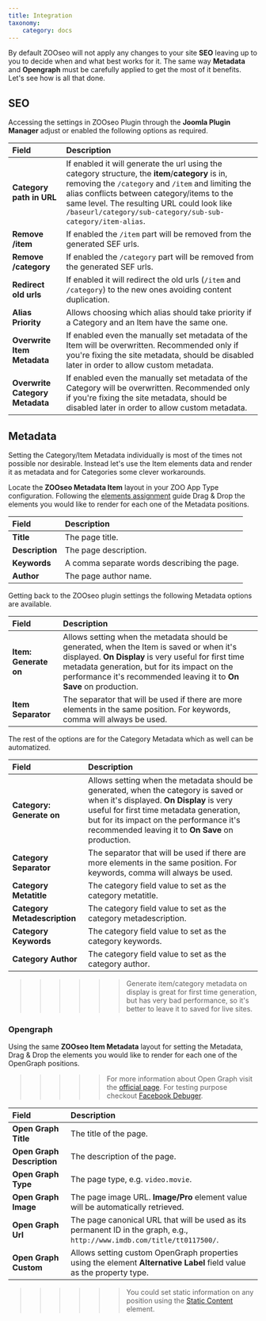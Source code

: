 ```yaml
---
title: Integration
taxonomy:
    category: docs
---
```


By default ZOOseo will not apply any changes to your site **SEO** leaving up to you to decide when and what best works for it. The same way **Metadata** and **Opengraph** must be carefully applied to get the most of it benefits. Let's see how is all that done.

## SEO

Accessing the settings in ZOOseo Plugin through the **Joomla Plugin Manager** adjust or enabled the following options as required.

| Field       | Description |
| :---------- | :---------- |
| **Category path in URL** | If enabled it will generate the url using the category structure, the **item**/**category** is in, removing the `/category` and `/item` and limiting the alias conflicts between category/items to the same level. The resulting URL could look like `/baseurl/category/sub-category/sub-sub-category/item-alias`. |
| **Remove /item** | If enabled the `/item` part will be removed from the generated SEF urls. |
| **Remove /category** | If enabled the `/category` part will be removed from the generated SEF urls. |
| **Redirect old urls** | If enabled it will redirect the old urls (`/item` and `/category`) to the new ones avoiding content duplication. |
| **Alias Priority** | Allows choosing which alias should take priority if a Category and an Item have the same one. |
| **Overwrite Item Metadata** | If enabled even the manually set metadata of the Item will be overwritten. Recommended only if you're fixing the site metadata, should be disabled later in order to allow custom metadata. |
| **Overwrite Category Metadata** | If enabled even the manually set metadata of the Category will be overwritten. Recommended only if you're fixing the site metadata, should be disabled later in order to allow custom metadata. |

## Metadata

Setting the Category/Item Metadata individually is most of the times not possible nor desirable. Instead let's use the Item elements data and render it as metadata and for Categories some clever workarounds.

Locate the **ZOOseo Metadata Item** layout in your ZOO App Type configuration. Following the [elements assignment](http://yootheme.com/zoo/documentation/advanced/assign-elements-to-layout-positions) guide Drag & Drop the elements you would like to render for each one of the Metadata positions.

| Field       | Description |
| :---------- | :---------- |
| **Title** | The page title. |
| **Description** | The page description. |
| **Keywords** | A comma separate words describing the page. |
| **Author** | The page author name. |

Getting back to the ZOOseo plugin settings the following Metadata options are available.

| Field       | Description |
| :---------- | :---------- |
| **Item: Generate on** | Allows setting when the metadata should be generated, when the Item is saved or when it's displayed. **On Display** is very useful for first time metadata generation, but for its impact on the performance it's recommended leaving it to **On Save** on production. |
| **Item Separator** | The separator that will be used if there are more elements in the same position. For keywords, comma will always be used. |

The rest of the options are for the Category Metadata which as well can be automatized.

| Field       | Description |
| :---------- | :---------- |
| **Category: Generate on** | Allows setting when the metadata should be generated, when the category is saved or when it's displayed. **On Display** is very useful for first time metadata generation, but for its impact on the performance it's recommended leaving it to **On Save** on production. |
| **Category Separator** | The separator that will be used if there are more elements in the same position. For keywords, comma will always be used. |
| **Category Metatitle** | The category field value to set as the category metatitle. |
| **Category Metadescription** | The category field value to set as the category metadescription. |
| **Category Keywords** | The category field value to set as the category keywords. |
| **Category Author** | The category field value to set as the category author. |

>>>>>> Generate item/category metadata on display is great for first time generation, but has very bad performance, so it's better to leave it to saved for live sites.  

### Opengraph

Using the same **ZOOseo Item Metadata** layout for setting the Metadata, Drag & Drop the elements you would like to render for each one of the OpenGraph positions.

>>>>> For more information about Open Graph visit the [official page](http://ogp.me/). For testing purpose checkout [Facebook Debuger](https://www.facebook.com/login.php?next=https%3A%2F%2Fdevelopers.facebook.com%2Ftools%2Fdebug%2F).

| Field       | Description |
| :---------- | :---------- |
| **Open Graph Title** | The title of the page. |
| **Open Graph Description** | The description of the page. |
| **Open Graph Type** | The page type, e.g. `video.movie`. |
| **Open Graph Image** | The page image URL. **Image/Pro** element value will be automatically retrieved. |
| **Open Graph Url** | The page canonical URL that will be used as its permanent ID in the graph, e.g., `http://www.imdb.com/title/tt0117500/`. |
| **Open Graph Custom** | Allows setting custom OpenGraph properties using the element **Alternative Label** field value as the property type. |

>>>>>> You could set static information on any position using the [Static Content](/extensions/zootools/basics/static-content) element.
